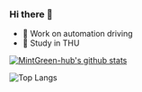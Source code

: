 ### Hi there 👋
- 🔭 Work on automation driving
- 🌱 Study in THU

[![MintGreen-hub's github stats](https://i-github-readme-stats.vercel.app/api?username=bigbinnie&show_icons=true)](https://github.com/anuraghazra/github-readme-stats)


![Top Langs](https://i-github-readme-stats.vercel.app/api/top-langs/?username=bigbinnie&layout=compact&hide=assembly,html&langs_count=8&card_width=445)
<!--
**MintGreen-hub/MintGreen-hub** is a ✨ _special_ ✨ repository because its `README.md` (this file) appears on your GitHub profile.

Here are some ideas to get you started:

- 🔭 I’m currently working on ...
- 🌱 I’m currently learning ...
- 👯 I’m looking to collaborate on ...
- 🤔 I’m looking for help with ...
- 💬 Ask me about ...
- 📫 How to reach me: ...
- 😄 Pronouns: ...
- ⚡ Fun fact: ...
-->

